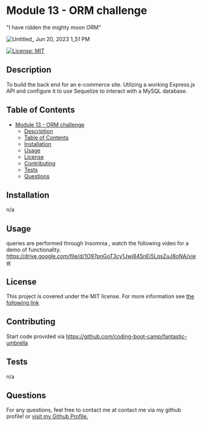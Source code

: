 # Module 13 - ORM challenge

"I have ridden the mighty moon ORM"

![Untitled_ Jun 20, 2023 1_51 PM](https://github.com/Jlevbury/the-moon-orm/assets/125767916/0685fd79-ddeb-40b3-980b-270fd6e6f2e6)


[![License: MIT](https://img.shields.io/badge/License-MIT-yellow.svg)](https://opensource.org/licenses/MIT)

## Description
To build the back end for an e-commerce site. Utilzing a working Express.js API and configure it to use Sequelize to interact with a MySQL database.

## Table of Contents
- [Module 13 - ORM challenge](#module-13---orm-challenge)
  - [Description](#description)
  - [Table of Contents](#table-of-contents)
  - [Installation](#installation)
  - [Usage](#usage)
  - [License](#license)
  - [Contributing](#contributing)
  - [Tests](#tests)
  - [Questions](#questions)

## Installation
n/a

## Usage
queries are performed through Insomnia , watch the following video for a demo of functionality.
https://drive.google.com/file/d/1O97pnGoT3cy1Jwj84SnEj5LqsZuJ8oNA/view

## License

This project is covered under the MIT license. For more information see [the following link](https://opensource.org/licenses/MIT)

## Contributing
Start code provided via https://github.com/coding-boot-camp/fantastic-umbrella

## Tests
n/a

## Questions
For any questions, feel free to contact me at contact me via my github profile! or [visit my Github Profile.](https://www.github.com/jlevbury)
